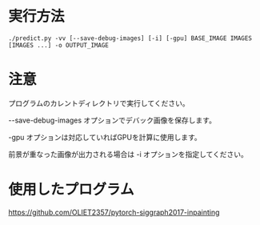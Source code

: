 # 実行方法

`./predict.py -vv [--save-debug-images] [-i] [-gpu] BASE_IMAGE IMAGES [IMAGES ...] -o OUTPUT_IMAGE`

# 注意
プログラムのカレントディレクトリで実行してください。

--save-debug-images オプションでデバック画像を保存します。

-gpu オプションは対応していればGPUを計算に使用します。

前景が重なった画像が出力される場合は -i オプションを指定してください。

# 使用したプログラム

https://github.com/OLIET2357/pytorch-siggraph2017-inpainting
